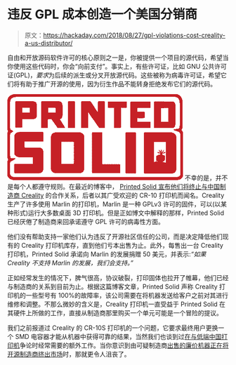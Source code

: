 # 违反 GPL 成本创造一个美国分销商

> 原文：<https://hackaday.com/2018/08/27/gpl-violations-cost-creality-a-us-distributor/>

自由和开放源码软件许可的核心原则之一是，你被提供一个项目的源代码，希望当你使用这些代码时，你会“向前支付”。事实上，有些许可证，比如 GNU 公共许可证(GPL)，*要求*为后续的派生或分叉开放源代码。这些被称为病毒许可证，希望它们将有助于推广开源的使用，因为衍生作品不能转身拒绝发布它们的源代码。

[![](img/78c820bba7af394cd69a90009eaf1ce4.png)](https://hackaday.com/wp-content/uploads/2018/08/printed_solid_log.png) 不幸的是，并不是每个人都遵守规则。在最近的博客中， [Printed Solid 宣布他们将终止与中国制造商 Creality](https://www.printedsolid.com/blogs/news/we-are-ending-our-relationship-with-creality) 的合作关系，后者以其广受欢迎的 CR-10 打印机而闻名。Creality 生产了许多使用 Marlin 的打印机，Marlin 是一种 GPLv3 许可的固件，可以(以某种形式)运行大多数桌面 3D 打印机。但是正如博文中解释的那样，Printed Solid 已经厌倦了制造商来回承诺遵守 GPL 许可的病毒性方面。

他们没有帮助支持一家他们认为违反了开源社区信任的公司，而是决定降低他们现有的 Creality 打印机库存，直到他们亏本出售为止。此外，每售出一台 Creality 打印机，Printed Solid 承诺向 Marlin 的发展捐赠 50 美元，并表示:*“如果 Creality 不支持 Marlin 的发展，我们会支持。”*

正如经常发生的情况下，脾气很高，协议破裂，打印固体也拉开了帷幕，他们已经与制造商的关系到目前为止。根据这篇博客文章，Printed Solid 声称 Creality 打印机的一些型号有 100%的故障率，该公司需要在将机器发送给客户之前对其进行维修和调整。不那么微妙的含义是，Creality 打印机一直受益于 Printed Solid 在其硬件上所做的工作，直接从制造商那里购买一个单元可能是一个冒险的提议。

我们之前报道过 Creality 的 CR-10S 打印机的一个问题，它要求最终用户更换一个 SMD 电容器才能从机器中获得可靠的结果，当然我们也谈到过[在与低端中国打印机](https://hackaday.com/2017/12/08/how-cheap-can-a-3d-printer-get-the-anet-a8/)争论时经常需要的额外工作。当你意识到由可疑制造商[出售的廉价机器正在将开源制造商挤出市场](https://hackaday.com/2018/07/19/a-farewell-to-printrbot/)时，那就更令人沮丧了。